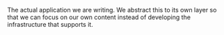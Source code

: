 The actual application we are writing. We abstract this to its own layer so that we can focus on our own content instead of developing the infrastructure that supports it. 